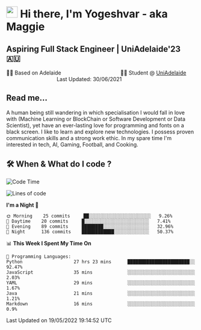 <h1><img src="https://emojis.slackmojis.com/emojis/images/1531849430/4246/blob-sunglasses.gif?1531849430" width="30"/> Hi there, I'm Yogeshvar - aka Maggie</h1>

## Aspiring Full Stack Engineer | UniAdelaide'23 🇦🇺  
🏂🏻  Based on Adelaide &nbsp;&nbsp;&nbsp;&nbsp;&nbsp;&nbsp;&nbsp;&nbsp;&nbsp;&nbsp;&nbsp;&nbsp;&nbsp;&nbsp;&nbsp;&nbsp;&nbsp;&nbsp;&nbsp;&nbsp;&nbsp;&nbsp;&nbsp;&nbsp;&nbsp;&nbsp;&nbsp;&nbsp;&nbsp;&nbsp;&nbsp;&nbsp;&nbsp;&nbsp;&nbsp;&nbsp;&nbsp;&nbsp;&nbsp;👨‍💻 Student @ [UniAdelaide](https://www.adelaide.edu.au)   &nbsp;&nbsp;&nbsp;&nbsp;&nbsp;&nbsp;&nbsp;&nbsp;&nbsp;&nbsp;&nbsp;&nbsp;&nbsp;&nbsp;&nbsp;&nbsp;&nbsp;&nbsp;&nbsp;&nbsp;&nbsp;&nbsp;&nbsp;&nbsp;&nbsp;&nbsp;&nbsp;&nbsp;&nbsp;&nbsp;&nbsp;&nbsp; &nbsp;Last Updated: 30/06/2021

## Read me...

A human being still wandering in which specialisation I would fall in love with (Machine Learning or BlockChain or Software Development or Data Scientist), yet have an ever-lasting love for programming and fonts on a black screen. I like to learn and explore new technologies. I possess proven communication skills and a strong work ethic. In my spare time I'm interested in tech, AI, Gaming, Football, and Cooking.

## 🛠 When & What do I code ?  

<!--START_SECTION:waka-->
![Code Time](http://img.shields.io/badge/Code%20Time-1%2C489%20hrs%207%20mins-blue)

![Lines of code](https://img.shields.io/badge/From%20Hello%20World%20I%27ve%20Written-6%20Million%20lines%20of%20code-blue)

**I'm a Night 🦉** 

```text
🌞 Morning    25 commits     ██░░░░░░░░░░░░░░░░░░░░░░░   9.26% 
🌆 Daytime    20 commits     █░░░░░░░░░░░░░░░░░░░░░░░░   7.41% 
🌃 Evening    89 commits     ████████░░░░░░░░░░░░░░░░░   32.96% 
🌙 Night      136 commits    ████████████░░░░░░░░░░░░░   50.37%

```


📊 **This Week I Spent My Time On** 

```text
💬 Programming Languages: 
Python                   27 hrs 23 mins      ███████████████████████░░   92.47% 
JavaScript               35 mins             ░░░░░░░░░░░░░░░░░░░░░░░░░   2.03% 
YAML                     29 mins             ░░░░░░░░░░░░░░░░░░░░░░░░░   1.67% 
Java                     21 mins             ░░░░░░░░░░░░░░░░░░░░░░░░░   1.21% 
Markdown                 16 mins             ░░░░░░░░░░░░░░░░░░░░░░░░░   0.9%

```


 Last Updated on 19/05/2022 19:14:52 UTC
<!--END_SECTION:waka-->
